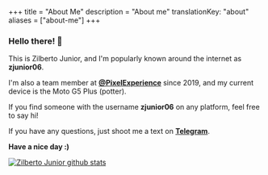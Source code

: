 +++
title = "About Me"
description = "About me"
translationKey: "about"
aliases = ["about-me"]
+++

### Hello there! 👋

This is Zilberto Junior, and I'm popularly known around the internet as **zjunior06**.

I'm also a team member at **[@PixelExperience](https://github.com/PixelExperience)** since 2019, and my current device is the Moto G5 Plus (potter).

If you find someone with the username **zjunior06** on any platform, feel free to say hi!

If you have any questions, just shoot me a text on **[Telegram](https://t.me/zjunior06)**.

**Have a nice day :)**

[![Zilberto Junior github stats](https://github-readme-stats.vercel.app/api?username=zjunior06&hide=issues&show_icons=true&include_all_commits=true&theme=dracula)](https://github.com/zjunior06)
